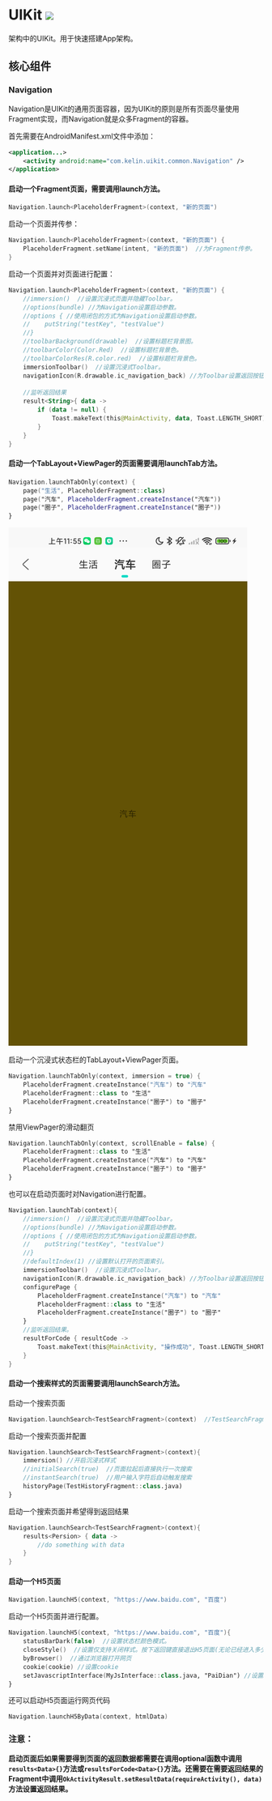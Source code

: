 # UIKit [![](https://jitpack.io/v/kelinZhou/UIKit.svg)](https://jitpack.io/#kelinZhou/UIKit)

架构中的UIKit。用于快速搭建App架构。

## 核心组件
### Navigation
Navigation是UIKit的通用页面容器，因为UIKit的原则是所有页面尽量使用Fragment实现，而Navigation就是众多Fragment的容器。

首先需要在AndroidManifest.xml文件中添加：
```xml
<application...>
    <activity android:name="com.kelin.uikit.common.Navigation" />
</application>
```
#### 启动一个Fragment页面，需要调用launch方法。
```kotlin
Navigation.launch<PlaceholderFragment>(context, "新的页面")
```
启动一个页面并传参：
```kotlin
Navigation.launch<PlaceholderFragment>(context, "新的页面") {
    PlaceholderFragment.setName(intent, "新的页面")  //为Fragment传参。
}
```
启动一个页面并对页面进行配置：
```kotlin
Navigation.launch<PlaceholderFragment>(context, "新的页面") {
    //immersion()  //设置沉浸式页面并隐藏Toolbar。
    //options(bundle) //为Navigation设置启动参数。
    //options { //使用闭包的方式为Navigation设置启动参数。
    //    putString("testKey", "testValue")
    //}
    //toolbarBackground(drawable)  //设置标题栏背景图。
    //toolbarColor(Color.Red)  //设置标题栏背景色。
    //toolbarColorRes(R.color.red)  //设置标题栏背景色。
    immersionToolbar()  //设置沉浸式Toolbar。
    navigationIcon(R.drawable.ic_navigation_back) //为Toolbar设置返回按钮图标

    //监听返回结果
    result<String>{ data ->
        if (data != null) {
            Toast.makeText(this@MainActivity, data, Toast.LENGTH_SHORT).show()
        }
    }
}
```

#### 启动一个TabLayout+ViewPager的页面需要调用launchTab方法。
```kotlin
Navigation.launchTabOnly(context) {
    page("生活", PlaceholderFragment::class)
    page("汽车", PlaceholderFragment.createInstance("汽车"))
    page("圈子", PlaceholderFragment.createInstance("圈子"))
}
```
![TabLayout+ViewPager](ReadmeRes/Tab_ViewPager1.png)

启动一个沉浸式状态栏的TabLayout+ViewPager页面。
```kotlin
Navigation.launchTabOnly(context, immersion = true) {
    PlaceholderFragment.createInstance("汽车") to "汽车"
    PlaceholderFragment::class to "生活"
    PlaceholderFragment.createInstance("圈子") to "圈子"
}
```
禁用ViewPager的滑动翻页
```kotlin
Navigation.launchTabOnly(context, scrollEnable = false) {
    PlaceholderFragment::class to "生活"
    PlaceholderFragment.createInstance("汽车") to "汽车"
    PlaceholderFragment.createInstance("圈子") to "圈子"
}
```
也可以在启动页面时对Navigation进行配置。
```kotlin
Navigation.launchTab(context){
    //immersion()  //设置沉浸式页面并隐藏Toolbar。
    //options(bundle) //为Navigation设置启动参数。
    //options { //使用闭包的方式为Navigation设置启动参数。
    //    putString("testKey", "testValue")
    //}
    //defaultIndex(1) //设置默认打开的页面索引。
    immersionToolbar()  //设置沉浸式Toolbar。
    navigationIcon(R.drawable.ic_navigation_back) //为Toolbar设置返回按钮图标
    configurePage {
        PlaceholderFragment.createInstance("汽车") to "汽车"
        PlaceholderFragment::class to "生活"
        PlaceholderFragment.createInstance("圈子") to "圈子"
    }
    //监听返回结果。
    resultForCode { resultCode ->
        Toast.makeText(this@MainActivity, "操作成功", Toast.LENGTH_SHORT).show()
    }
}
```
#### 启动一个搜索样式的页面需要调用launchSearch方法。
启动一个搜索页面
```kotlin
Navigation.launchSearch<TestSearchFragment>(context)  //TestSearchFragment为搜索结果显示页面。
```
启动一个搜索页面并配置
```kotlin
Navigation.launchSearch<TestSearchFragment>(context){
    immersion() //开启沉浸式样式
    //initialSearch(true)  //页面拉起后直接执行一次搜索
    //instantSearch(true)  //用户输入字符后自动触发搜索
    historyPage(TestHistoryFragment::class.java)
}
```
启动一个搜索页面并希望得到返回结果
````kotlin
Navigation.launchSearch<TestSearchFragment>(context){
    results<Persion> { data -> 
        //do something with data
    }
}
````

#### 启动一个H5页面
```kotlin
Navigation.launchH5(context, "https://www.baidu.com", "百度")
```
启动一个H5页面并进行配置。
```kotlin
Navigation.launchH5(context, "https://www.baidu.com", "百度"){
    statusBarDark(false)  //设置状态栏颜色模式。
    closeStyle()  //设置仅支持关闭样式。按下返回键直接退出H5页面(无论已经进入多少级页面)
    byBrowser()  //通过浏览器打开网页
    cookie(cookie) //设置cookie
    setJavascriptInterface(MyJsInterface::class.java, "PaiDian") //设置Javascript接口
}
```
还可以启动H5页面运行网页代码
```kotlin
Navigation.launchH5ByData(context, htmlData)
```
### 注意：
**启动页面后如果需要得到页面的返回数据都需要在调用optional函数中调用`results<Data>{}`方法或`resultsForCode<Data>{}`方法。还需要在需要返回结果的Fragment中调用`OkActivityResult.setResultData(requireActivity(), data)`方法设置返回结果。**